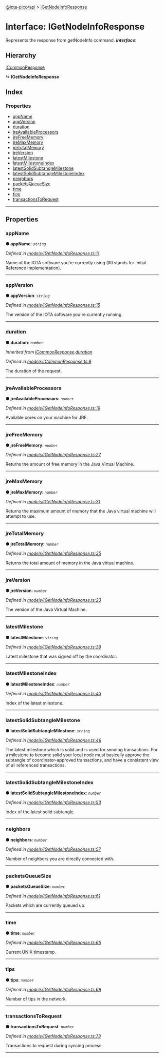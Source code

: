 [@iota-pico/api](../README.md) > [IGetNodeInfoResponse](../interfaces/igetnodeinforesponse.md)

# Interface: IGetNodeInfoResponse

Represents the response from getNodeInfo command.
*__interface__*: 

## Hierarchy

 [ICommonResponse](icommonresponse.md)

**↳ IGetNodeInfoResponse**

## Index

### Properties

* [appName](igetnodeinforesponse.md#appname)
* [appVersion](igetnodeinforesponse.md#appversion)
* [duration](igetnodeinforesponse.md#duration)
* [jreAvailableProcessors](igetnodeinforesponse.md#jreavailableprocessors)
* [jreFreeMemory](igetnodeinforesponse.md#jrefreememory)
* [jreMaxMemory](igetnodeinforesponse.md#jremaxmemory)
* [jreTotalMemory](igetnodeinforesponse.md#jretotalmemory)
* [jreVersion](igetnodeinforesponse.md#jreversion)
* [latestMilestone](igetnodeinforesponse.md#latestmilestone)
* [latestMilestoneIndex](igetnodeinforesponse.md#latestmilestoneindex)
* [latestSolidSubtangleMilestone](igetnodeinforesponse.md#latestsolidsubtanglemilestone)
* [latestSolidSubtangleMilestoneIndex](igetnodeinforesponse.md#latestsolidsubtanglemilestoneindex)
* [neighbors](igetnodeinforesponse.md#neighbors)
* [packetsQueueSize](igetnodeinforesponse.md#packetsqueuesize)
* [time](igetnodeinforesponse.md#time)
* [tips](igetnodeinforesponse.md#tips)
* [transactionsToRequest](igetnodeinforesponse.md#transactionstorequest)

---

## Properties

<a id="appname"></a>

###  appName

**●  appName**:  *`string`* 

*Defined in [models/IGetNodeInfoResponse.ts:11](https://github.com/iota-pico/api/blob/98be397/src/models/IGetNodeInfoResponse.ts#L11)*

Name of the IOTA software you're currently using (IRI stands for Initial Reference Implementation).

___

<a id="appversion"></a>

###  appVersion

**●  appVersion**:  *`string`* 

*Defined in [models/IGetNodeInfoResponse.ts:15](https://github.com/iota-pico/api/blob/98be397/src/models/IGetNodeInfoResponse.ts#L15)*

The version of the IOTA software you're currently running.

___

<a id="duration"></a>

###  duration

**●  duration**:  *`number`* 

*Inherited from [ICommonResponse](icommonresponse.md).[duration](icommonresponse.md#duration)*

*Defined in [models/ICommonResponse.ts:9](https://github.com/iota-pico/api/blob/98be397/src/models/ICommonResponse.ts#L9)*

The duration of the request.

___

<a id="jreavailableprocessors"></a>

###  jreAvailableProcessors

**●  jreAvailableProcessors**:  *`number`* 

*Defined in [models/IGetNodeInfoResponse.ts:19](https://github.com/iota-pico/api/blob/98be397/src/models/IGetNodeInfoResponse.ts#L19)*

Available cores on your machine for JRE.

___

<a id="jrefreememory"></a>

###  jreFreeMemory

**●  jreFreeMemory**:  *`number`* 

*Defined in [models/IGetNodeInfoResponse.ts:27](https://github.com/iota-pico/api/blob/98be397/src/models/IGetNodeInfoResponse.ts#L27)*

Returns the amount of free memory in the Java Virtual Machine.

___

<a id="jremaxmemory"></a>

###  jreMaxMemory

**●  jreMaxMemory**:  *`number`* 

*Defined in [models/IGetNodeInfoResponse.ts:31](https://github.com/iota-pico/api/blob/98be397/src/models/IGetNodeInfoResponse.ts#L31)*

Returns the maximum amount of memory that the Java virtual machine will attempt to use.

___

<a id="jretotalmemory"></a>

###  jreTotalMemory

**●  jreTotalMemory**:  *`number`* 

*Defined in [models/IGetNodeInfoResponse.ts:35](https://github.com/iota-pico/api/blob/98be397/src/models/IGetNodeInfoResponse.ts#L35)*

Returns the total amount of memory in the Java virtual machine.

___

<a id="jreversion"></a>

###  jreVersion

**●  jreVersion**:  *`number`* 

*Defined in [models/IGetNodeInfoResponse.ts:23](https://github.com/iota-pico/api/blob/98be397/src/models/IGetNodeInfoResponse.ts#L23)*

The version of the Java Virtual Machine.

___

<a id="latestmilestone"></a>

###  latestMilestone

**●  latestMilestone**:  *`string`* 

*Defined in [models/IGetNodeInfoResponse.ts:39](https://github.com/iota-pico/api/blob/98be397/src/models/IGetNodeInfoResponse.ts#L39)*

Latest milestone that was signed off by the coordinator.

___

<a id="latestmilestoneindex"></a>

###  latestMilestoneIndex

**●  latestMilestoneIndex**:  *`number`* 

*Defined in [models/IGetNodeInfoResponse.ts:43](https://github.com/iota-pico/api/blob/98be397/src/models/IGetNodeInfoResponse.ts#L43)*

Index of the latest milestone.

___

<a id="latestsolidsubtanglemilestone"></a>

###  latestSolidSubtangleMilestone

**●  latestSolidSubtangleMilestone**:  *`string`* 

*Defined in [models/IGetNodeInfoResponse.ts:49](https://github.com/iota-pico/api/blob/98be397/src/models/IGetNodeInfoResponse.ts#L49)*

The latest milestone which is solid and is used for sending transactions. For a milestone to become solid your local node must basically approve the subtangle of coordinator-approved transactions, and have a consistent view of all referenced transactions.

___

<a id="latestsolidsubtanglemilestoneindex"></a>

###  latestSolidSubtangleMilestoneIndex

**●  latestSolidSubtangleMilestoneIndex**:  *`number`* 

*Defined in [models/IGetNodeInfoResponse.ts:53](https://github.com/iota-pico/api/blob/98be397/src/models/IGetNodeInfoResponse.ts#L53)*

Index of the latest solid subtangle.

___

<a id="neighbors"></a>

###  neighbors

**●  neighbors**:  *`number`* 

*Defined in [models/IGetNodeInfoResponse.ts:57](https://github.com/iota-pico/api/blob/98be397/src/models/IGetNodeInfoResponse.ts#L57)*

Number of neighbors you are directly connected with.

___

<a id="packetsqueuesize"></a>

###  packetsQueueSize

**●  packetsQueueSize**:  *`number`* 

*Defined in [models/IGetNodeInfoResponse.ts:61](https://github.com/iota-pico/api/blob/98be397/src/models/IGetNodeInfoResponse.ts#L61)*

Packets which are currently queued up.

___

<a id="time"></a>

###  time

**●  time**:  *`number`* 

*Defined in [models/IGetNodeInfoResponse.ts:65](https://github.com/iota-pico/api/blob/98be397/src/models/IGetNodeInfoResponse.ts#L65)*

Current UNIX timestamp.

___

<a id="tips"></a>

###  tips

**●  tips**:  *`number`* 

*Defined in [models/IGetNodeInfoResponse.ts:69](https://github.com/iota-pico/api/blob/98be397/src/models/IGetNodeInfoResponse.ts#L69)*

Number of tips in the network.

___

<a id="transactionstorequest"></a>

###  transactionsToRequest

**●  transactionsToRequest**:  *`number`* 

*Defined in [models/IGetNodeInfoResponse.ts:73](https://github.com/iota-pico/api/blob/98be397/src/models/IGetNodeInfoResponse.ts#L73)*

Transactions to request during syncing process.

___


